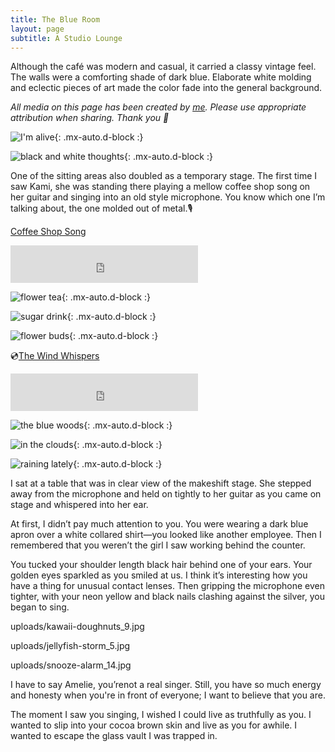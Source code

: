 ```yaml
---
title: The Blue Room
layout: page
subtitle: A Studio Lounge 
---
```


Although the café was modern and casual, it carried a classy vintage feel. The walls were a comforting shade of dark blue. Elaborate white molding and eclectic pieces of art made the color fade into the general background.

*All media on this page has been created by [me](https://arcadiapage.com/aboutme/#the-studio-at-blue-pearl-lake). Please use appropriate attribution when sharing. Thank you 💙*

![I'm alive](uploads/I-am-alive_19.jpg){: .mx-auto.d-block :}

![black and white thoughts](uploads/black-and-white-thoughts_18.jpg){: .mx-auto.d-block :}

One of the sitting areas also doubled as a temporary stage. The first time I saw Kami, she was standing there playing a mellow coffee shop song on her guitar and singing into an old style microphone. You know which one I’m talking about, the one molded out of metal.🎙️

[Coffee Shop Song](https://voca.ro/1nPv2hEmsBPT
)

<div><iframe width="300" height="60" src="https://vocaroo.com/embed/1nPv2hEmsBPT?autoplay=0" frameborder="0" allow="autoplay"></iframe></div>

![flower tea](uploads/Flower-tea_12.jpg){: .mx-auto.d-block :}

![sugar drink](uploads/sugar-drink_6.jpg){: .mx-auto.d-block :}

![flower buds](uploads/flower-buds_8.jpg){: .mx-auto.d-block :}

💿[The Wind Whispers](https://voca.ro/1lGW8QXFqKnQ)

<div><iframe width="300" height="60" src="https://vocaroo.com/embed/1lGW8QXFqKnQ?autoplay=0" frameborder="0" allow="autoplay"></iframe></div>

![the blue woods](uploads/thebluewoods_7.jpg){: .mx-auto.d-block :}

![in the clouds](uploads/In-the-clouds_13.jpg){: .mx-auto.d-block :}

![raining lately](uploads/raining-lately_11.jpg){: .mx-auto.d-block :}


I sat at a table that was in clear view of the makeshift stage. She stepped away from the microphone and held on tightly to her guitar as you came on stage and whispered into her ear.

At first, I didn’t pay much attention to you. You were wearing a dark blue apron over a white collared shirt—you looked like another employee. Then I remembered that you weren’t the girl I saw working behind the counter.

You tucked your shoulder length black hair behind one of your ears. Your golden eyes sparkled as you smiled at us. I think it’s interesting how you have a thing for unusual contact lenses. Then gripping the microphone even tighter, with your neon yellow and black nails clashing against the silver, you began to sing.

uploads/kawaii-doughnuts_9.jpg

uploads/jellyfish-storm_5.jpg

uploads/snooze-alarm_14.jpg

I have to say Amelie, you’renot a real singer. Still, you have so much energy and honesty when you're in front of everyone; I want to believe that you are. 

The moment I saw you singing, I wished I could live as truthfully as you. I wanted to slip into your cocoa brown skin and live as you for awhile. I wanted to escape the glass vault I was trapped in.


